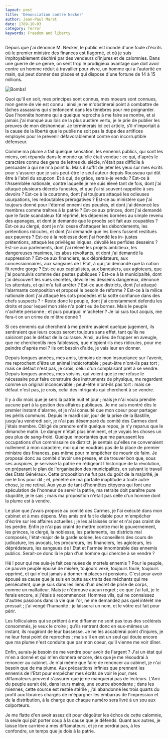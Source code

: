 ```yaml
---
layout: post
title: 'Dénonciation contre Necker'
author: Jean-Paul Marat
date: 1789-10-03
category: Terror
keywords: Freedom and liberty
---
```


Depuis que j'ai dénoncé M. Necker, le public est inondé d'une foule d'écrits où le premier ministre des finances est flagorné, et où je suis impitoyablement déchiré par des vendeurs d'injures et de calomnies. Dans une guerre de ce genre, on sent trop le prodigieux avantage que doit avoir contre un homme réduit à travailler pour vivre, un homme qui a l'autorité en main, qui peut donner des places et qui dispose d'une fortune de 14 à 15 millions.

![Bombs!]({{site.baseurl}}/assets/img/bombs.jpg)

Quoi qu'il en soit, mes principes sont connus, mes moeurs sont connues, mon genre de vie est connu : ainsi je ne m'obstinerai point à combattre de lâches assassins qui s'enfoncent dans les ténèbres pour me poignarder. Que l'honnête homme qui a quelque reproche à me faire se montre, et si jamais j'ai manqué aux lois de la plus austère vertu, je le prie de publier les preuves de mon déshonneur. Je terminerais ici cet article, s'il n'importait à la cause de la liberté que le publie ne soit pas la dupe des artifices employés pour le prévenir défavorablement contre son incorruptible défenseur.

Comme ma plume a fait quelque sensation, les ennemis publics, qui sont les miens, ont répandu dans le monde qu'elle était vendue : ce qui, d'après le caractère connu des gens de lettres du siècle, n'était pas difficile à persuader à qui ne m'a point lu. Mais il suffit de jeter les yeux sur mes écrits pour s'assurer que je suis peut-être le seul auteur depuis Rousseau qui dût être à l'abri du soupcon. Et à qui, de grâce, serais-je vendu ? Est-ce à l'Assemblée nationale, contre laquelle je me suis élevé tant de fois, dont j'ai attaqué plusieurs décrets funestes, et que j'ai si souvent rappelée à ses devoirs ? Est-ce à la couronne, dont j'ai toujours attaqué les odieuses usurpations, les redoutables prérogatives ? Est-ce au ministère que j'ai toujours donné pour l'éternel ennemi des peuples, et dont j'ai dénoncé les membres comme traîtres à la patrie ? Est-ce aux princes, dont j'ai demandé que le faste scandaleux fût réprimé, les dépenses bornées au simple revenu des apanages, et dont je demande que le procès soit fait aux coupables ? Est-ce au clergé, dont je n'ai cessé d'attaquer les débordements, les prétentions ridicules, et dont j'ai demandé que les biens fussent restitués aux pauvres ? Est-ce à la noblesse dont j'ai frondé les in- justes prétentions, attaqué les privilèges iniques, dévoilé les perfides desseins ? Est-ce aux parlements, dont j'ai relevé les projets ambitieux, les dangereuses maximes, les abus révoltants, et dont j'ai demandé la suppression ? Est-ce aux financiers, aux déprédateurs, aux concessionnaires, aux sangsues de l'Etat, à qui j'ai demandé que la nation fit rendre gorge ? Est-ce aux capitalistes, aux banquiers, aux agioteurs, que j'ai poursuivis comnne des pestes publiques ? Est-ce à la municipalité, dont j'ai découvert les vues secrètes, dévoilé les desseins dangereux, dénoncé les attentats, et qui m'a fait arrêter ? Est-ce aux districts, dont j'ai attaqué l'alarmante composition et proposé le besoin de réforme ? Est-ce à la milice nationale dont j'ai attaqué les sots procédés et la sotte confiance dans des chefs suspects ? - Reste donc le peuple, dont j'ai constamment defendu les droits et pour lequel mon zèle n'a point eu de bornes. Mais le peuple n'achète personne ; et puis pourquoi m'acheter ? Je lui suis tout acquis, me fera-t on un crime de m'être donné ?

Si ces ennemis qui cherchent à me perdre avaient quelque jugement, ils sentiraient que leurs coups seront toujours sans effet, tant qu'ils ne saisiront pas le défaut de la cuirasse. Ainsi, au lieu de frapper en aveugle, que ne cherchentils mes faiblesses, que n'épient-ils mes ridicules, pour me peindre d'après moi ? Ils ont besoin d'aide, je vais leur en donner.

Depuis longues années, mes amis, témoins de mon insouciance sur l'avenir, me reprochent d'être un animal indécrottable ; peut-être n'ont-ils pas tort ; mais ce défaut n'est pas, je crois, celui d'un complaisant prêt à se vendre. Depuis longues années, mes voisins, qui voient que je me refuse le nécessaire pour faire construire des instruments de physique, me regardent comme un original inconcevable ; peut-être n'ont-ils pas tort : mais ce défaut n'est pas, je crois, celui des intrigants qui cherchent à se vendre.

Il y a dix mois que je sers la patrie nuit et jour ; mais je n'ai voulu prendre aucune part à la gestion des affaires publiques. Je me suis montré dès le premier instant d'alarme, et je n'ai consulté que mon coeur pour partager les périls communs. Depuis le mardi soir, jour de la prise de la Bastille, jusqu'au vendredi soir, je n'ai pas désemparé du comité des Carmes dont j'étais membre. Obligé de prendre enfin quelque repos, je n'y reparus que le dimanche matin. Le danger n'était plus imminent, et je voyais les choses un peu plus de sang-froid. Quelque importantes que me parussent les occupations d'un commissaire de district, je sentais qu'elles ne convenaient nullement à mon caractère, moi qui ne voudrais pas de la place de premier ministre des finances, pas même pour m'empêcher de mourir de faim. Je proposai donc au comité d'avoir une presse, et de trouver bon que, sous ses auspices, je servisse la patrie en rédigeant l'historique de la révolution, en préparant le plan de l'organisation des municipalités, en suivant le travail des Etats Généraux. Cette proposition ne fut pas du goût de la majorité, je me le tins pour dit ; et, pénétré de ma parfaite inaptitude à toute autre chose, je me retirai. Aux yeux de tant d'honnêtes citoyens qui font une spéculation de l'honneur de servir la patrie, ma retraite doit paraître pure stupidité, je le sais ; mais ma proposition n'etait pas celle d'un homme dont la plume est à vendre.

Le plan que j'avais proposé au comité des Carmes, je l'ai exécuté dans mon cabinet et à mes dépens. Mes amis ont fait le diable pour m'empêcher d'écrire sur les affaires actuelles ; je les ai laissés crier et n'ai pas craint de les perdre. Enfin je n'ai pas craint de mettre contre moi le gouvernement, les princes, le clergé, la noblesse, les parlements, les districts mal composés, l'état-major de la garde soldée, les conseillers des cours de judicature, les avocats, les procureurs, les financiers, les agioteurs, les déprédateurs, les sangsues de l'Etat et l'armée innombrable des ennemis publics. Serait-ce donc là le plan d'un homme qui cherche à se vendre ?

Hé ! pour qui me suis-je fait ces nuées de mortels ennemis ? Pour le peuple, ce pauvre peuple épuisé de misère, toujours vexé, toujours foulé, toujours opprimé, et qui n'eut jamais à donner ni places ni pensions. C'est pour avoir épousé sa cause que je suis en butte aux traits des méchants qui me persécutent, que je suis dans les liens d'un décret de prise de corps, comme un malfaiteur. Mais je n'éprouve aucun regret ; ce que j'ai fait, je le ferais encore, si j'étais à recommencer. Hommes vils, qui ne connaissez d'autres passions dans la vie que l'or, ne me demandez pas quel intérêt me pressait ; j'ai vengé l'humanité ; je laisserai un nom, et le vôtre est fait pour périr.

Les folliculaires qui se prêtent à me diffamer ne sont pas tous des scélérats consommés, je veux le croire ; qu'ils rentrent donc en eux-mêmes un instant, ils rougiront de leur bassesse. Je ne les accablerai point d'injures, je ne leur ferai point de reproches ; mais s'il en est un seul qui doute encore que ma plume n'est conduite que par mon coeur, qu'il vienne me voir dîner.

Enfin, aurais-je besoin de me vendre pour avoir de l'argent ? J'ai un état qui m'en a donné et qui m'en donnera encore, dès que je me résoudrai à renoncer au cabinet. Je n'ai même que faire de renoncer au cabinet, je n'ai besoin que de ma plume. Aux précautions infinies que prennent les ennemis de l'Etat pour empêcher mes écrits de voir le jour, mes diffamateurs peuvent s'assurer que je ne manquerai pas de lecteurs. L'Ami du peuple aurait été, dans leurs mains, une source abondante ; dans les miennes, cette source est restée stérile ; j'ai abandonné les trois quarts du profit aux libraires chargés de m'épargner les embarras de l'impression et de la distribution, à la charge que chaque numéro sera livré à un sou aux colporteurs.

Je me flatte d'en avoir assez dit pour dégoûter les échos de cette calomnie, la seule qui pût porter coup à la cause que je défends. Quant aux autres, je laisse libre carrière à mes diffamateurs, et je ne perdrai pas, à les confondre, un temps que je dois à la patrie.
